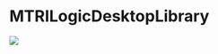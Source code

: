 # MTRILogicDesktopLibrary
[![](https://jitpack.io/v/MTRILogic/MTRILogicDesktopLibrary.svg)](https://jitpack.io/#MTRILogic/MTRILogicDesktopLibrary)
